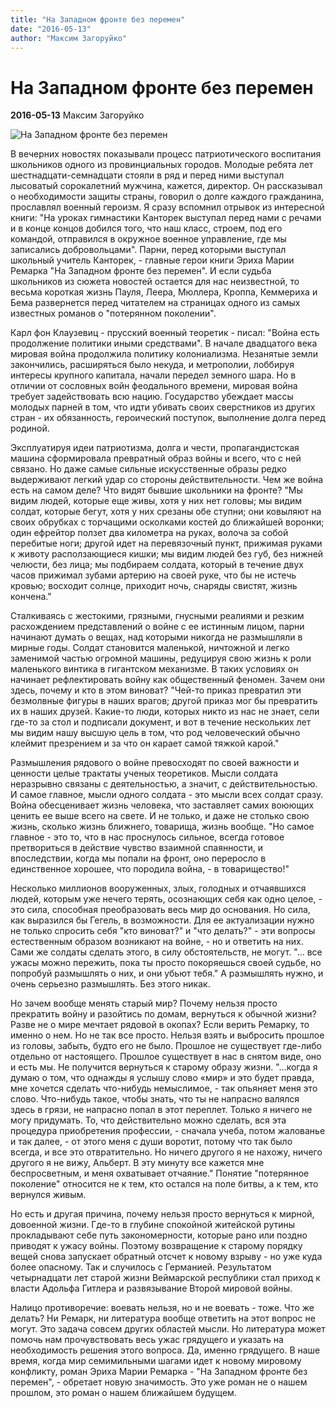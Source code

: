```yaml
---
title: "На Западном фронте без перемен"
date: "2016-05-13"
author: "Максим Загоруйко"
---
```


# На Западном фронте без перемен

**2016-05-13** Максим Загоруйко

![На Западном фронте без перемен](https://pp.vk.me/c410131/v410131376/5533/V1rIV85BC_4.jpg)

В вечерних новостях показывали процесс патриотического воспитания школьников одного из провинциальных городов. Молодые ребята лет шестнадцати-семнадцати стояли в ряд и перед ними выступал лысоватый сорокалетний мужчина, кажется, директор. Он рассказывал о необходимости защиты страны, говорил о долге каждого гражданина, прославлял военный героизм. Я сразу вспомнил отрывок из интересной книги: "На уроках гимнастики Канторек выступал перед нами с речами и в конце концов добился того, что наш класс, строем, под его командой, отправился в окружное военное управление, где мы записались добровольцами". Парни, перед которыми выступал школьный учитель Канторек, - главные герои книги Эриха Марии Ремарка "На Западном фронте без перемен". И если судьба школьников из сюжета новостей остается для нас неизвестной, то весьма короткая жизнь Пауля, Леера, Мюллера, Кроппа, Кеммериха и Бема развернется перед читателем на страницах одного из самых известных романов о "потерянном поколении".

Карл фон Клаузевиц - прусский военный теоретик - писал: "Война есть продолжение политики иными средствами". В начале двадцатого века мировая война продолжила политику колониализма. Незанятые земли закончились, расширяться было некуда, и метрополии, лоббируя интересы крупного капитала, начали передел земного шара. Но в отличии от сословных войн феодального времени, мировая война требует задействовать всю нацию. Государство убеждает массы молодых парней в том, что идти убивать своих сверстников из других стран - их обязанность, героический поступок, выполнение долга перед родиной.

Эксплуатируя идеи патриотизма, долга и чести, пропагандистская машина сформировала превратный образ войны и всего, что с ней связано. Но даже самые сильные искусственные образы редко выдерживают легкий удар со стороны действительности. Чем же война есть на самом деле? Что видят бывшие школьники на фронте? "Мы видим людей, которые еще живы, хотя у них нет головы; мы видим солдат, которые бегут, хотя у них срезаны обе ступни; они ковыляют на своих обрубках с торчащими осколками костей до ближайшей воронки; один ефрейтор ползет два километра на руках, волоча за собой перебитые ноги; другой идет на перевязочный пункт, прижимая руками к животу расползающиеся кишки; мы видим людей без губ, без нижней челюсти, без лица; мы подбираем солдата, который в течение двух часов прижимал зубами артерию на своей руке, что бы не истечь кровью; восходит солнце, приходит ночь, снаряды свистят, жизнь кончена." 

Сталкиваясь с жестокими, грязными, гнусными реалиями и резким расхождением представлений о войне с ее истинным лицом, парни начинают думать о вещах, над которыми никогда не размышляли в мирные годы. Солдат становится маленькой, ничтожной и легко заменимой частью огромной машины, редуцируя свою жизнь к роли маленького винтика в гигантском механизме. В таких условиях он начинает рефлектировать войну как общественный феномен. Зачем они здесь, почему и кто в этом виноват? "Чей-то приказ превратил эти безмолвные фигуры в наших врагов; другой приказ мог бы превратить их в наших друзей. Какие-то люди, которых никто из нас не знает, сели где-то за стол и подписали документ, и вот в течение нескольких лет мы видим нашу высшую цель в том, что род человеческий обычно клеймит презрением и за что он карает самой тяжкой карой."

Размышления рядового о войне превосходят по своей важности и ценности целые трактаты ученых теоретиков. Мысли солдата неразрывно связаны с деятельностью, а значит, с действительностью. И самое главное, мысли одного солдата - это мысли всех солдат сразу. Война обесценивает жизнь человека, что заставляет самих воюющих ценить ее выше всего на свете. И не только, и даже не столько свою жизнь, сколько жизнь ближнего, товарища, жизнь вообще. "Но самое главное - это то, что в нас проснулось сильное, всегда готовое претвориться в действие чувство взаимной спаянности, и впоследствии, когда мы попали на фронт, оно переросло в единственное хорошее, что породила война, - в товарищество!"

Несколько миллионов вооруженных, злых, голодных и отчаявшихся людей, которым уже нечего терять, осознающих себя как одно целое, - это сила, способная преобразовать весь мир до основания. Но сила, как выразился бы Гегель, в возможности. Для ее актуализации нужно не только спросить себя "кто виноват?" и "что делать?" - эти вопросы естественным образом возникают на войне, - но и ответить на них. Сами же солдаты сделать этого, в силу обстоятельств, не могут. "... все ужасы можно пережить, пока ты просто покоряешься своей судьбе, но попробуй размышлять о них, и они убьют тебя." А размышлять нужно, и очень серьезно размышлять. Без этого никак.

Но зачем вообще менять старый мир? Почему нельзя просто прекратить войну и разойтись по домам, вернуться к обычной жизни? Разве не о мире мечтает рядовой в окопах? Если верить Ремарку, то именно о нем. Но не так все просто. Нельзя взять и выбросить прошлое из головы, забыть, будто его не было. Прошлое не существует где-либо отдельно от настоящего. Прошлое существует в нас в снятом виде, оно и есть мы. Не получится вернуться к старому образу жизни. "...когда я думаю о том, что однажды я услышу слово «мир» и это будет правда, мне хочется сделать что-нибудь немыслимое, - так опьяняет меня это слово. Что-нибудь такое, чтобы знать, что ты не напрасно валялся здесь в грязи, не напрасно попал в этот переплет. Только я ничего не могу придумать. То, что действительно можно сделать, вся эта процедура приобретения профессии, - сначала учеба, потом жалованье и так далее, - от этого меня с души воротит, потому что так было всегда, и все это отвратительно. Но ничего другого я не нахожу, ничего другого я не вижу, Альберт. В эту минуту все кажется мне беспросветным, и меня охватывает отчаяние." Понятие "потерянное поколение" относится не к тем, кто остался на поле битвы, а к тем, кто вернулся живым.

Но есть и другая причина, почему нельзя просто вернуться к мирной, довоенной жизни. Где-то в глубине спокойной житейской рутины прокладывают себе путь закономерности, которые рано или поздно приводят к ужасу войны. Поэтому возвращение к старому порядку вещей снова запускает обратный отсчет к новому взрыву - но уже куда более опасному. Так и случилось с Германией. Результатом четырнадцати лет старой жизни Веймарской республики стал приход к власти Адольфа Гитлера и развязывание Второй мировой войны.

Налицо противоречие: воевать нельзя, но и не воевать - тоже. Что же делать? Ни Ремарк, ни литература вообще ответить на этот вопрос не могут. Это задача совсем других областей мысли. Но литература может помочь нам прочувствовать весь ужас грядущего и указать на необходимость решения этого вопроса. Да, именно грядущего. В наше время, когда мир семимильными шагами идет к новому мировому конфликту, роман Эриха Марии Ремарка - "На Западном фронте без перемен", - обретает новую значимость. Это уже роман не о нашем прошлом, это роман о нашем ближайшем будущем.